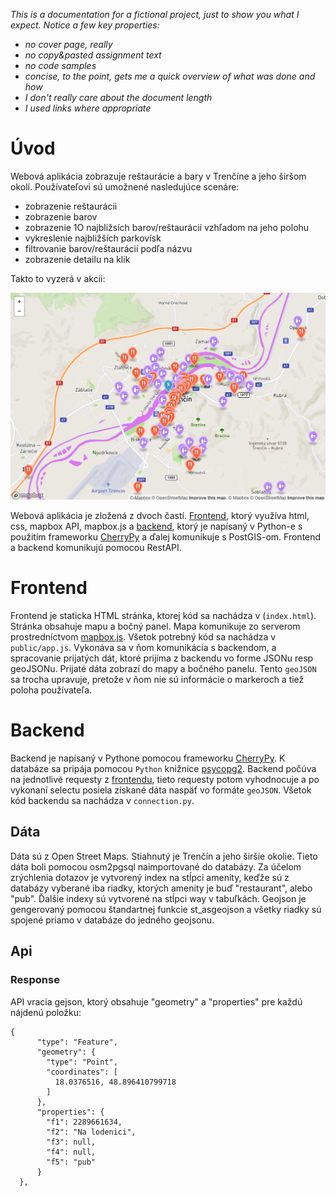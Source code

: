 *This is a documentation for a fictional project, just to show you what I expect. Notice a few key properties:*
- *no cover page, really*
- *no copy&pasted assignment text*
- *no code samples*
- *concise, to the point, gets me a quick overview of what was done and how*
- *I don't really care about the document length*
- *I used links where appropriate*

# Úvod
Webová aplikácia zobrazuje reštaurácie a bary v Trenčíne a jeho širšom okolí.
Používateľovi sú umožnené nasledujúce scenáre:
  - zobrazenie reštaurácii
  - zobrazenie barov
  - zobrazenie 1O najbližsích barov/reštaurácií vzhľadom na jeho polohu
  - vykreslenie najbližších parkovísk
  - filtrovanie barov/reštaurácií podľa názvu
  - zobrazenie detailu na klik

Takto to vyzerá v akcii:

![Screenshot](screenshot.png)

Webová aplikácia je zložená z dvoch častí. [Frontend](#frontend), ktorý využíva html, css, mapbox API, mapbox.js a [backend](#backend), ktorý je napísaný v Python-e s použitím frameworku [CherryPy](#http://cherrypy.org) a ďalej komunikuje s PostGIS-om. Frontend a backend komunikujú pomocou RestAPI.

# Frontend

Frontend je staticka HTML stránka, ktorej kód sa nachádza v (`index.html`). Stránka obsahuje mapu a bočný panel. Mapa komunikuje zo serverom prostredníctvom [mapbox.js](https://api.mapbox.com/mapbox.js/v3.1.1/mapbox.js). Všetok potrebný kód sa nachádza v `public/app.js`. Vykonáva sa v ňom komunikácia s backendom, a spracovanie prijatých dát, ktoré prijíma z backendu vo forme JSONu resp geoJSONu. Prijaté dáta zobrazí do mapy a bočného panelu. Tento `geoJSON` sa trocha upravuje, pretože v ňom nie sú informácie o markeroch a tiež poloha používateľa.

# Backend

Backend je napísaný v Pythone pomocou frameworku [CherryPy](#http://cherrypy.org). K databáze sa pripája pomocou `Python` knižnice [psycopg2](http://initd.org/psycopg/). Backend počúva na jednotlivé requesty z [frontendu](#frontend), tieto requesty potom vyhodnocuje a po vykonaní selectu posiela získané dáta naspäť vo formáte `geoJSON`. Všetok kód backendu sa nachádza v `connection.py`.

## Dáta

Dáta sú z Open Street Maps. Stiahnutý je Trenčín a jeho širšie okolie. Tieto dáta boli pomocou osm2pgsql naimportované do databázy. Za účelom zrýchlenia dotazov je vytvorený index na stĺpci amenity, keďže sú z databázy vyberané iba riadky, ktorých amenity je buď "restaurant", alebo "pub". Ďalšie indexy sú vytvorené na stĺpci way v tabuľkách. Geojson je gengerovaný pomocou štandartnej funkcie st_asgeojson a všetky riadky sú spojené priamo v databáze do jedného geojsonu.

## Api



### Response

API vracia gejson, ktorý obsahuje "geometry" a "properties" pre každú nájdenú položku:
```
{
      "type": "Feature", 
      "geometry": {
        "type": "Point", 
        "coordinates": [
          18.0376516, 48.896410799718
        ]
      }, 
      "properties": {
        "f1": 2289661634, 
        "f2": "Na lodenici", 
        "f3": null, 
        "f4": null, 
        "f5": "pub"
      }
  },
```


